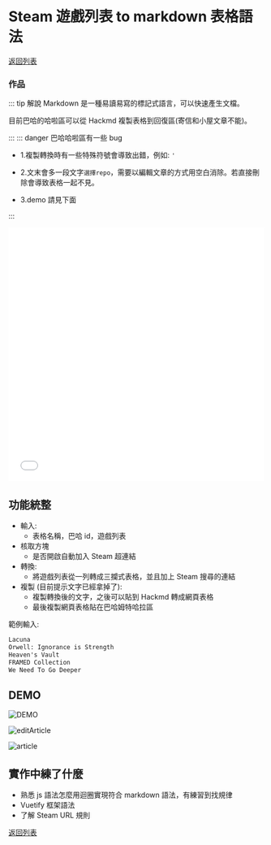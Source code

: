 # Steam 遊戲列表 to markdown 表格語法

[<i class="fa fa-arrow-left"></i>返回列表](./index.md)

<h3>作品</h3>

::: tip 解說
Markdown 是一種易讀易寫的標記式語言，可以快速產生文檔。

目前巴哈的哈啦區可以從 Hackmd 複製表格到回復區(寄信和小屋文章不能)。

:::
::: danger 巴哈哈啦區有一些 bug

- 1.複製轉換時有一些特殊符號會導致出錯，例如: `'`

- 2.文末會多一段文字`選擇repo`，需要以編輯文章的方式用空白消除。若直接刪除會導致表格一起不見。

- 3.demo 請見下面

:::

<iframe width="100%" height="500" src="//jsfiddle.net/dpes5407/pcd82euq/17/embedded/result/" allowfullscreen="allowfullscreen" allowpaymentrequest frameborder="0"></iframe>

<!-- <iframe width="100%" height="500" src="//jsfiddle.net/dpes5407/pcd82euq/3/embedded/result/" allowfullscreen="allowfullscreen" allowpaymentrequest frameborder="0"></iframe> -->

## 功能統整

- 輸入:
  - 表格名稱，巴哈 id，遊戲列表
- 核取方塊
  - 是否開啟自動加入 Steam 超連結
- 轉換:
  - 將遊戲列表從一列轉成三攔式表格，並且加上 Steam 搜尋的連結
- 複製 (目前提示文字已經拿掉了):
  - 複製轉換後的文字，之後可以貼到 Hackmd 轉成網頁表格
  - 最後複製網頁表格貼在巴哈姆特哈拉區


範例輸入:
```md
Lacuna
Orwell: Ignorance is Strength
Heaven's Vault
FRAMED Collection
We Need To Go Deeper
```

## DEMO

![DEMO](https://drive.google.com/thumbnail?id=19FSsqNrBGUNZZh21vXkZDa2xASShB4L1&sz=w1366)

![editArticle](https://drive.google.com/thumbnail?id=1xT-PRxE36V769VJOt9D44aWbO3GdTDqL&sz=w1366)

![article](https://drive.google.com/thumbnail?id=19j8XMXcqffbOnL8yDXuWkrruZQj1AIUY&sz=w1366)

## 實作中練了什麼

- 熟悉 js 語法怎麼用迴圈實現符合 markdown 語法，有練習到找規律
- Vuetify 框架語法
- 了解 Steam URL 規則

[<i class="fa fa-arrow-left"></i>返回列表](./index.md)
